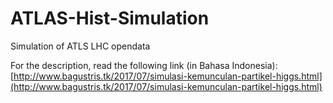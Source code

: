 # ATLAS-Hist-Simulation

Simulation of ATLS LHC opendata


For the description, read the following link (in Bahasa Indonesia):
[http://www.bagustris.tk/2017/07/simulasi-kemunculan-partikel-higgs.html](http://www.bagustris.tk/2017/07/simulasi-kemunculan-partikel-higgs.html)
